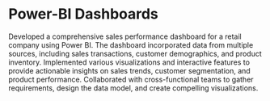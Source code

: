 # Power-BI Dashboards
Developed a comprehensive sales performance dashboard for a retail company using Power BI. The dashboard incorporated data from multiple sources, including sales transactions, customer demographics, and product inventory. Implemented various visualizations and interactive features to provide actionable insights on sales trends, customer segmentation, and product performance. Collaborated with cross-functional teams to gather requirements, design the data model, and create compelling visualizations.
